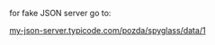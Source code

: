 for fake JSON server go to:

[my-json-server.typicode.com/pozda/spyglass/data/1](my-json-server.typicode.com/pozda/spyglass/data/1)